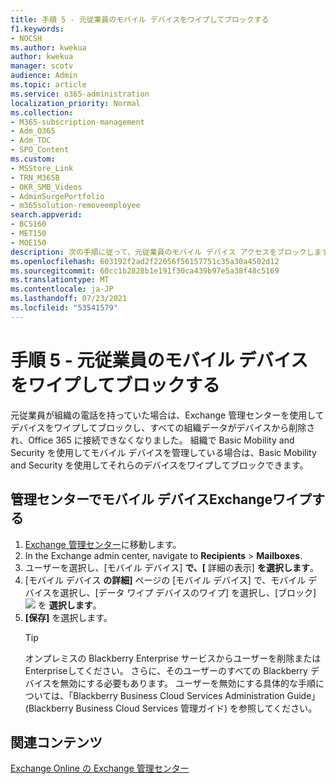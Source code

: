 ```yaml
---
title: 手順 5 - 元従業員のモバイル デバイスをワイプしてブロックする
f1.keywords:
- NOCSH
ms.author: kwekua
author: kwekua
manager: scotv
audience: Admin
ms.topic: article
ms.service: o365-administration
localization_priority: Normal
ms.collection:
- M365-subscription-management
- Adm_O365
- Adm_TOC
- SPO_Content
ms.custom:
- MSStore_Link
- TRN_M365B
- OKR_SMB_Videos
- AdminSurgePortfolio
- m365solution-removeemployee
search.appverid:
- BCS160
- MET150
- MOE150
description: 次の手順に従って、元従業員のモバイル デバイス アクセスをブロックします。
ms.openlocfilehash: 603192f2ad2f22056f56157751c35a30a4502d12
ms.sourcegitcommit: 60cc1b2828b1e191f30ca439b97e5a38f48c5169
ms.translationtype: MT
ms.contentlocale: ja-JP
ms.lasthandoff: 07/23/2021
ms.locfileid: "53541579"
---
```

# <a name="step-5---wipe-and-block-a-former-employees-mobile-device"></a>手順 5 - 元従業員のモバイル デバイスをワイプしてブロックする

元従業員が組織の電話を持っていた場合は、Exchange 管理センターを使用してデバイスをワイプしてブロックし、すべての組織データがデバイスから削除され、Office 365 に接続できなくなりました。 組織で Basic Mobility and Security を使用してモバイル デバイスを管理している場合は、Basic Mobility and Security を使用してそれらのデバイスをワイプしてブロックできます。

## <a name="wipe-mobile-device-using-the-exchange-admin-center"></a>管理センターでモバイル デバイスExchangeワイプする

1. <a href="https://go.microsoft.com/fwlink/p/?linkid=2059104" target="_blank">Exchange 管理センター</a>に移動します。
2. In the Exchange admin center, navigate to **Recipients** \> **Mailboxes**.
3. ユーザーを選択し、[モバイル デバイス] **で、[** 詳細の表示] **を選択します**。
4. [モバイル デバイス **の詳細]** ページの [モバイル デバイス] で、モバイル デバイスを選択し、[データ ワイプ デバイスのワイプ] を選択し、[ブロック] ![ ](../../media/1c113a36-53cb-4974-884f-3ecd9535506e.png) を **選択します**。
5. **[保存]** を選択します。
   > [!TIP]
   > オンプレミスの Blackberry Enterprise サービスからユーザーを削除またはEnterpriseしてください。 さらに、そのユーザーのすべての Blackberry デバイスを無効にする必要もあります。 ユーザーを無効にする具体的な手順については、「Blackberry Business Cloud Services Administration Guide」 (Blackberry Business Cloud Services 管理ガイド) を参照してください。

## <a name="related-content"></a>関連コンテンツ

[Exchange Online の Exchange 管理センター](/exchange/exchange-admin-center)
